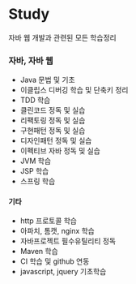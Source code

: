 # Study
자바 웹 개발과 관련된 모든 학습정리

### 자바, 자바 웹
* Java 문법 및 기초 
* 이클립스 디버깅 학습 및 단축키 정리
* TDD 학습
* 클린코드 정독 및 실습
* 리팩토링 정독 및 실습
* 구현패턴 정독 및 실습
* 디자인패턴 정독 및 실습
* 이펙티브 자바 정독 및 실습
* JVM 학습
* JSP 학습
* 스프링 학습

#### 기타
* http 프로토콜 학습
* 아파치, 톰캣, nginx 학습
* 자바프로젝트 필수유틸리티 정독
* Maven 학습
* CI 학습 및 github 연동
* javascript, jquery 기초학습
